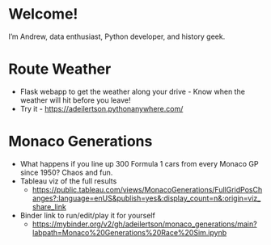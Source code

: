 # Welcome!

I’m Andrew, data enthusiast, Python developer, and history geek.

# Route Weather
- Flask webapp to get the weather along your drive - Know when the weather will hit before you leave!
- Try it - https://adeilertson.pythonanywhere.com/

# Monaco Generations
- What happens if you line up 300 Formula 1 cars from every Monaco GP since 1950? Chaos and fun.
- Tableau viz of the full results
  - https://public.tableau.com/views/MonacoGenerations/FullGridPosChanges?:language=enUS&publish=yes&:display_count=n&:origin=viz_share_link
- Binder link to run/edit/play it for yourself
  - https://mybinder.org/v2/gh/adeilertson/monaco_generations/main?labpath=Monaco%20Generations%20Race%20Sim.ipynb
